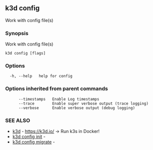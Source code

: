 ## k3d config

Work with config file(s)

### Synopsis

Work with config file(s)

```
k3d config [flags]
```

### Options

```
  -h, --help   help for config
```

### Options inherited from parent commands

```
      --timestamps   Enable Log timestamps
      --trace        Enable super verbose output (trace logging)
      --verbose      Enable verbose output (debug logging)
```

### SEE ALSO

* [k3d](k3d.md)	 - https://k3d.io/ -> Run k3s in Docker!
* [k3d config init](k3d_config_init.md)	 - 
* [k3d config migrate](k3d_config_migrate.md)	 - 

